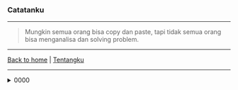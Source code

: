 ### Catatanku
* * *
> Mungkin semua orang bisa copy dan paste, tapi tidak semua orang bisa menganalisa dan solving problem.

* * *

[Back to home](https://gand0r.my.id/) | [Tentangku](https://gand0r.github.io/)

* * *

<details><summary>0000</summary>
<p>
   mengganti Dns dengan menggunakan wmic (sudah di coba di windows 7 sp1)
    
    ```wmic nicconfig where (IPEnabled=TRUE) call SetDNSServerSearchOrder ()```
    
    ```wmic nicconfig where (IPEnabled=TRUE) call SetDNSServerSearchOrder ("8.8.8.8", "8.8.4.4")```
</p>
</details>
